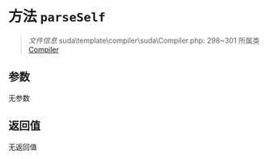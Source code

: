 # 方法 `parseSelf`

> *文件信息* suda\template\compiler\suda\Compiler.php: 298~301
> 所属类 [Compiler](../Compiler.md)




## 参数


无参数


## 返回值

无返回值
